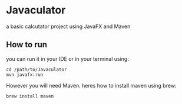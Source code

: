 # Javaculator
a basic calcutator project using JavaFX and Maven
## How to run
you can run it in your IDE or in your terminal using:
`````
cd /path/to/Javaculator
mvn javafx:run
`````
However you will need Maven.
heres how to install maven using brew:
`````
brew install maven
`````
